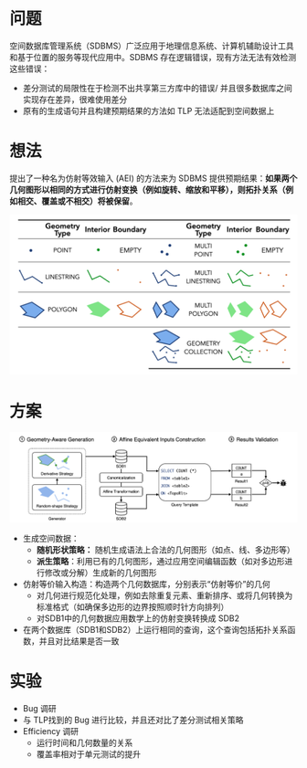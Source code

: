# 问题

空间数据库管理系统（SDBMS）广泛应用于地理信息系统、计算机辅助设计工具和基于位置的服务等现代应用中。SDBMS 存在逻辑错误，现有方法无法有效检测这些错误：

* 差分测试的局限性在于检测不出共享第三方库中的错误/ 并且很多数据库之间实现存在差异，很难使用差分
* 原有的生成语句并且构建预期结果的方法如 TLP 无法适配到空间数据上

# 想法

提出了一种名为仿射等效输入 (AEI) 的方法来为 SDBMS 提供预期结果：**如果两个几何图形以相同的方式进行仿射变换（例如旋转、缩放和平移），则拓扑关系（例如相交、覆盖或不相交）将被保留**。

![1734955971444](image/Spatter/1734955971444.png)

# 方案

![1734956469237](image/Spatter/1734956469237.png)

* 生成空间数据：
  * **随机形状策略：** 随机生成语法上合法的几何图形（如点、线、多边形等）
  * **派生策略**：利用已有的几何图形，通过应用空间编辑函数（如对多边形进行修改或分解）生成新的几何图形
* 仿射等价输入构造：构造两个几何数据库，分别表示“仿射等价”的几何
  * 对几何进行规范化处理，例如去除重复元素、重新排序、或将几何转换为标准格式（如确保多边形的边界按照顺时针方向排列）
  * 对SDB1中的几何数据应用数学上的仿射变换转换成 SDB2
* 在两个数据库（SDB1和SDB2）上运行相同的查询，这个查询包括拓扑关系函数，并且对比结果是否一致

# 实验

* Bug 调研
* 与 TLP找到的 Bug 进行比较，并且还对比了差分测试相关策略
* Efficiency 调研
  * 运行时间和几何数量的关系
  * 覆盖率相对于单元测试的提升
